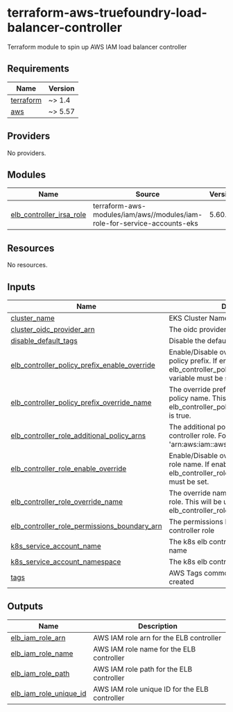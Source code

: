 # terraform-aws-truefoundry-load-balancer-controller
Terraform module to spin up AWS IAM load balancer controller

<!-- BEGIN_TF_DOCS -->
## Requirements

| Name | Version |
|------|---------|
| <a name="requirement_terraform"></a> [terraform](#requirement\_terraform) | ~> 1.4 |
| <a name="requirement_aws"></a> [aws](#requirement\_aws) | ~> 5.57 |

## Providers

No providers.

## Modules

| Name | Source | Version |
|------|--------|---------|
| <a name="module_elb_controller_irsa_role"></a> [elb\_controller\_irsa\_role](#module\_elb\_controller\_irsa\_role) | terraform-aws-modules/iam/aws//modules/iam-role-for-service-accounts-eks | 5.60.0 |

## Resources

No resources.

## Inputs

| Name | Description | Type | Default | Required |
|------|-------------|------|---------|:--------:|
| <a name="input_cluster_name"></a> [cluster\_name](#input\_cluster\_name) | EKS Cluster Name | `string` | n/a | yes |
| <a name="input_cluster_oidc_provider_arn"></a> [cluster\_oidc\_provider\_arn](#input\_cluster\_oidc\_provider\_arn) | The oidc provider ARN of the eks cluster | `string` | n/a | yes |
| <a name="input_disable_default_tags"></a> [disable\_default\_tags](#input\_disable\_default\_tags) | Disable the default tags | `bool` | `false` | no |
| <a name="input_elb_controller_policy_prefix_enable_override"></a> [elb\_controller\_policy\_prefix\_enable\_override](#input\_elb\_controller\_policy\_prefix\_enable\_override) | Enable/Disable override of the elb controller policy prefix. If enabled, the elb\_controller\_policy\_prefix\_override\_name variable must be set. | `bool` | `false` | no |
| <a name="input_elb_controller_policy_prefix_override_name"></a> [elb\_controller\_policy\_prefix\_override\_name](#input\_elb\_controller\_policy\_prefix\_override\_name) | The override prefix for the elb controller policy name. This will be used if elb\_controller\_policy\_prefix\_enable\_override is true. | `string` | `""` | no |
| <a name="input_elb_controller_role_additional_policy_arns"></a> [elb\_controller\_role\_additional\_policy\_arns](#input\_elb\_controller\_role\_additional\_policy\_arns) | The additional policy ARNs for the elb controller role. For example, { 'policy' = 'arn:aws:iam::aws:policy/PolicyName' } | `map(string)` | `{}` | no |
| <a name="input_elb_controller_role_enable_override"></a> [elb\_controller\_role\_enable\_override](#input\_elb\_controller\_role\_enable\_override) | Enable/Disable override of the elb controller role name. If enabled, the elb\_controller\_role\_name\_override variable must be set. | `bool` | `false` | no |
| <a name="input_elb_controller_role_override_name"></a> [elb\_controller\_role\_override\_name](#input\_elb\_controller\_role\_override\_name) | The override name for the elb controller role. This will be used if elb\_controller\_role\_enable\_override is true. | `string` | `""` | no |
| <a name="input_elb_controller_role_permissions_boundary_arn"></a> [elb\_controller\_role\_permissions\_boundary\_arn](#input\_elb\_controller\_role\_permissions\_boundary\_arn) | The permissions boundary ARN for the elb controller role | `string` | `null` | no |
| <a name="input_k8s_service_account_name"></a> [k8s\_service\_account\_name](#input\_k8s\_service\_account\_name) | The k8s elb controller service account name | `string` | n/a | yes |
| <a name="input_k8s_service_account_namespace"></a> [k8s\_service\_account\_namespace](#input\_k8s\_service\_account\_namespace) | The k8s elb controller namespace | `string` | n/a | yes |
| <a name="input_tags"></a> [tags](#input\_tags) | AWS Tags common to all the resources created | `map(string)` | `{}` | no |

## Outputs

| Name | Description |
|------|-------------|
| <a name="output_elb_iam_role_arn"></a> [elb\_iam\_role\_arn](#output\_elb\_iam\_role\_arn) | AWS IAM role arn for the ELB controller |
| <a name="output_elb_iam_role_name"></a> [elb\_iam\_role\_name](#output\_elb\_iam\_role\_name) | AWS IAM role name for the ELB controller |
| <a name="output_elb_iam_role_path"></a> [elb\_iam\_role\_path](#output\_elb\_iam\_role\_path) | AWS IAM role path for the ELB controller |
| <a name="output_elb_iam_role_unique_id"></a> [elb\_iam\_role\_unique\_id](#output\_elb\_iam\_role\_unique\_id) | AWS IAM role unique ID for the ELB controller |
<!-- END_TF_DOCS -->